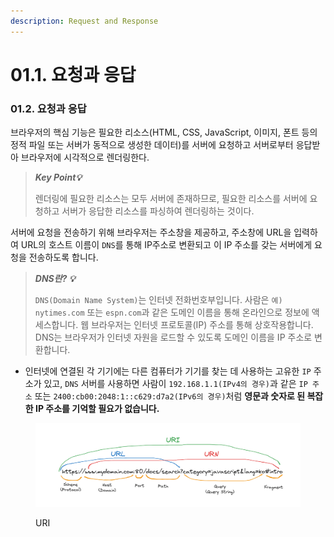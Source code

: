 ```yaml
---
description: Request and Response
---
```


# 01.1. 요청과 응답

### 01.2. 요청과 응답

브라우저의 핵심 기능은 필요한 리소스(HTML, CSS, JavaScript, 이미지, 폰트 등의 정적 파일 또는 서버가 동적으로 생성한 데이터)를 서버에 요청하고 서버로부터 응답받아 브라우저에 시각적으로 렌더링한다.

> _**Key Point💡**_
>
> 렌더링에 필요한 리소스는 모두 서버에 존재하므로, 필요한 리소스를 서버에 요청하고 서버가 응답한 리소스를 파싱하여 렌더링하는 것이다.

서버에 요청을 전송하기 위해 브라우저는 주소창을 제공하고, 주소창에 URL을 입력하여 URL의 호스트 이름이 `DNS`를 통해 IP주소로 변환되고 이 IP 주소를 갖는 서버에게 요청을 전송하도록 합니다.

> _**DNS란? 💡**_
>
> `DNS(Domain Name System)`는 인터넷 전화번호부입니다. 사람은 `예) nytimes.com` 또는 `espn.com`과 같은 도메인 이름을 통해 온라인으로 정보에 액세스합니다. 웹 브라우저는 인터넷 프로토콜(IP) 주소를 통해 상호작용합니다. DNS는 브라우저가 인터넷 자원을 로드할 수 있도록 도메인 이름을 IP 주소로 변환합니다.

* 인터넷에 연결된 각 기기에는 다른 컴퓨터가 기기를 찾는 데 사용하는 고유한 `IP` 주소가 있고, `DNS` 서버를 사용하면 사람이 `192.168.1.1(IPv4의 경우)`과 같은 `IP 주소` 또는 `2400:cb00:2048:1::c629:d7a2(IPv6의 경우)`처럼 **영문과 숫자로 된 복잡한 IP 주소를 기억할 필요가 없습니다.**

<figure><img src="../../.gitbook/assets/image (2) (1).png" alt=""><figcaption><p>URI</p></figcaption></figure>

